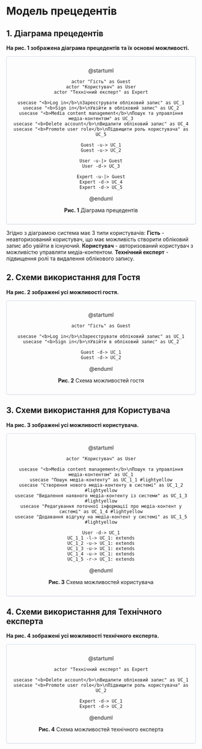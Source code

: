 # Модель прецедентів

## 1. Діаграма прецедентів
**На рис. 1 зображена діаграма прецедентів та їх основні можливості.**

<center style="
    border-radius:4px;
    border: 1px solid #cfd7e6;
    box-shadow: 0 1px 3px 0 rgba(89,105,129,.05), 0 1px 1px 0 rgba(0,0,0,.025);
    padding: 1em;"
>

@startuml

    actor "Гість" as Guest
    actor "Користувач" as User
    actor "Технічний експерт" as Expert
    
    usecase "<b>Log in</b>\nЗареєструвати обліковий запис" as UC_1
    usecase "<b>Sign in</b>\nУвійти в обліковий запис" as UC_2
    usecase "<b>Media content management</b>\nПошук та управління медіа-контентом" as UC_3
    usecase "<b>Delete account</b>\nВидалити обліковий запис" as UC_4
    usecase "<b>Promote user role</b>\nПідвищити роль користувача" as UC_5
    
    Guest -u-> UC_1
    Guest -u-> UC_2
    
    User -u-|> Guest
    User -d-> UC_3

    Expert -u-|> Guest
    Expert -d-> UC_4
    Expert -d-> UC_5

@enduml

**Рис. 1** Діаграма прецедентів

</center>

Згідно з діаграмою система має 3 типи користувачів: **Гість** - неавторизований користувач, що має можливість створити обліковий запис або увійти в існуючий. **Користувач** - авторизований користувач з можливістю управляти медіа-контентом. **Технічний експерт** - підвищення ролі та видалення облікового запису.

## 2. Схеми використання для Гостя
**На рис. 2 зображені усі можливості гостя.**

<center style="
    border-radius:4px;
    border: 1px solid #cfd7e6;
    box-shadow: 0 1px 3px 0 rgba(89,105,129,.05), 0 1px 1px 0 rgba(0,0,0,.025);
    padding: 1em;"
>

@startuml

    actor "Гість" as Guest
    
    usecase "<b>Log in</b>\nЗареєструвати обліковий запис" as UC_1
    usecase "<b>Sign in</b>\nУвійти в обліковий запис" as UC_2
    
    Guest -d-> UC_1
    Guest -d-> UC_2

@enduml

**Рис. 2** Схема можливостей гостя

</center>

## 3. Схеми використання для Користувача
**На рис. 3 зображені усі можливості користувача.**

<center style="
    border-radius:4px;
    border: 1px solid #cfd7e6;
    box-shadow: 0 1px 3px 0 rgba(89,105,129,.05), 0 1px 1px 0 rgba(0,0,0,.025);
    padding: 1em;"
>

@startuml

    actor "Користувач" as User
    
    usecase "<b>Media content management</b>\nПошук та управління медіа-контентом" as UC_1
    usecase "Пошук медіа-контенту" as UC_1_1 #lightyellow
    usecase "Створення нового медіа-контенту в системі" as UC_1_2 #lightyellow
    usecase "Видалення наявного медіа-контенту із системи" as UC_1_3 #lightyellow
    usecase "Редагування поточної інформації про медіа-контент у системі" as UC_1_4 #lightyellow
    usecase "Додавання відгуку на медіа-контент у системі" as UC_1_5 #lightyellow
    
    User -d-> UC_1
    UC_1_1 -l-> UC_1: extends
    UC_1_2 -u-> UC_1: extends
    UC_1_3 -u-> UC_1: extends
    UC_1_4 -u-> UC_1: extends
    UC_1_5 -r-> UC_1: extends


@enduml

**Рис. 3** Схема можливостей користувача

</center>

## 4. Схеми використання для Технічного експерта
**На рис. 4 зображені усі можливості технічного експерта.**

<center style="
    border-radius:4px;
    border: 1px solid #cfd7e6;
    box-shadow: 0 1px 3px 0 rgba(89,105,129,.05), 0 1px 1px 0 rgba(0,0,0,.025);
    padding: 1em;"
>

@startuml

    actor "Технічний експерт" as Expert
    
    usecase "<b>Delete account</b>\nВидалити обліковий запис" as UC_1
    usecase "<b>Promote user role</b>\nПідвищити роль користувача" as UC_2
    
    Expert -d-> UC_1
    Expert -d-> UC_2

@enduml

**Рис. 4** Схема можливостей технічного експерта

</center>
